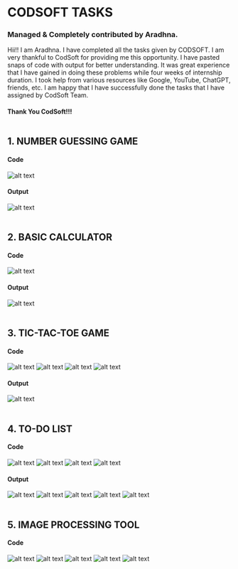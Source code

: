 # CODSOFT TASKS
### Managed & Completely contributed by Aradhna. <br />
Hii!! I am Aradhna. I have completed all the tasks given by CODSOFT. I am very thankful to CodSoft for providing me this opportunity. I have pasted snaps of code with output for better understanding. It was great experience that I have gained in doing these problems while four weeks of internship duration. I took help from various resources like Google, YouTube, ChatGPT, friends, etc. I am happy that I have successfully done the tasks that I have assigned by CodSoft Team. <br />
#### Thank You CodSoft!!! <br /> <br />

## 1. NUMBER GUESSING GAME
#### Code
![alt text](https://github.com/aradhna9794/CODSOFT/blob/main/1.%20Number%20Guessing%20Game/Code%20Images%20with%20Output/Code.png)
#### Output
![alt text](https://github.com/aradhna9794/CODSOFT/blob/main/1.%20Number%20Guessing%20Game/Code%20Images%20with%20Output/Output.png)
<br /> <br />

## 2. BASIC CALCULATOR
#### Code
![alt text](https://github.com/aradhna9794/CODSOFT/blob/main/2.%20Basic%20Calculator/Code%20Images%20with%20Output/Code.png)

#### Output
![alt text](https://github.com/aradhna9794/CODSOFT/blob/main/2.%20Basic%20Calculator/Code%20Images%20with%20Output/Output.png)
<br /> <br />

## 3. TIC-TAC-TOE GAME
#### Code
![alt text](https://github.com/aradhna9794/CODSOFT/blob/main/3.%20Tic-Tac-Toe%20Game/Code%20Images%20with%20Output/Code1.png)
![alt text](https://github.com/aradhna9794/CODSOFT/blob/main/3.%20Tic-Tac-Toe%20Game/Code%20Images%20with%20Output/Code2.png)
![alt text](https://github.com/aradhna9794/CODSOFT/blob/main/3.%20Tic-Tac-Toe%20Game/Code%20Images%20with%20Output/Code3.png)
![alt text](https://github.com/aradhna9794/CODSOFT/blob/main/3.%20Tic-Tac-Toe%20Game/Code%20Images%20with%20Output/Code4.png)

#### Output
![alt text](https://github.com/aradhna9794/CODSOFT/blob/main/3.%20Tic-Tac-Toe%20Game/Code%20Images%20with%20Output/Output.png)
<br /> <br />

## 4. TO-DO LIST
#### Code
![alt text](https://github.com/aradhna9794/CODSOFT/blob/main/4.%20To-Do%20List/Code%20Images%20with%20Output/Code1.png)
![alt text](https://github.com/aradhna9794/CODSOFT/blob/main/4.%20To-Do%20List/Code%20Images%20with%20Output/Code2.png)
![alt text](https://github.com/aradhna9794/CODSOFT/blob/main/4.%20To-Do%20List/Code%20Images%20with%20Output/Code3.png)
![alt text](https://github.com/aradhna9794/CODSOFT/blob/main/4.%20To-Do%20List/Code%20Images%20with%20Output/Code4.png)

#### Output
![alt text](https://github.com/aradhna9794/CODSOFT/blob/main/4.%20To-Do%20List/Code%20Images%20with%20Output/Output1.png)
![alt text](https://github.com/aradhna9794/CODSOFT/blob/main/4.%20To-Do%20List/Code%20Images%20with%20Output/Output2.png)
![alt text](https://github.com/aradhna9794/CODSOFT/blob/main/4.%20To-Do%20List/Code%20Images%20with%20Output/Output3.png)
![alt text](https://github.com/aradhna9794/CODSOFT/blob/main/4.%20To-Do%20List/Code%20Images%20with%20Output/Output4.png)
![alt text](https://github.com/aradhna9794/CODSOFT/blob/main/4.%20To-Do%20List/Code%20Images%20with%20Output/Output5.png)
<br /> <br />

## 5. IMAGE PROCESSING TOOL
#### Code
![alt text](https://github.com/aradhna9794/CODSOFT/blob/main/5.%20Image%20Processing%20Tool/Code%20Images%20with%20Output/Code1.png)
![alt text](https://github.com/aradhna9794/CODSOFT/blob/main/5.%20Image%20Processing%20Tool/Code%20Images%20with%20Output/Code2.png)
![alt text](https://github.com/aradhna9794/CODSOFT/blob/main/5.%20Image%20Processing%20Tool/Code%20Images%20with%20Output/Code3.png)
![alt text](https://github.com/aradhna9794/CODSOFT/blob/main/5.%20Image%20Processing%20Tool/Code%20Images%20with%20Output/Code4.png)
![alt text](https://github.com/aradhna9794/CODSOFT/blob/main/5.%20Image%20Processing%20Tool/Code%20Images%20with%20Output/Code5.png)
